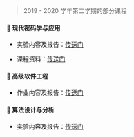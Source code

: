 > 2019 - 2020 学年第二学期的部分课程

#### 🔐 现代密码学与应用

- 实验内容及报告：[传送门](course/cryptography/)

- 课程资料：[传送门](https://github.com/JingqingLin/Cryptography)

#### 👷 高级软件工程

- 作业内容及报告：[传送门](course/software-engineering/)

#### 🔐 算法设计与分析

- 实验内容及报告：[传送门](course/introduction-to-algorithms/)